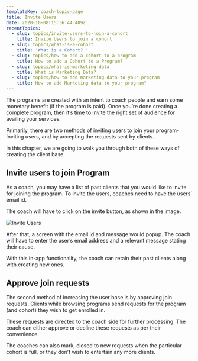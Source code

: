 ```yaml
---
templateKey: coach-topic-page
title: Invite Users
date: 2020-10-08T15:36:44.489Z
recentTopics:
  - slug: topics/invite-users-to-join-a-cohort
    title: Invite Users to join a cohort
  - slug: topics/what-is-a-cohort
    title: 'What is a Cohort? '
  - slug: topics/how-to-add-a-cohort-to-a-program
    title: How to add a Cohort to a Program?
  - slug: topics/what-is-marketing-data
    title: What is Marketing Data?
  - slug: topics/how-to-add-marketing-data-to-your-program
    title: How to add Marketing data to your program?
---
```

The programs are created with an intent to coach people and earn some monetary benefit (if the program is paid). Once you’re done creating a complete program, then it’s time to invite the right set of audience for availing your services. 

Primarily, there are two methods of inviting users to join your program- Inviting users, and by accepting the requests sent by clients. 

In this chapter, we are going to walk you through both of these ways of creating the client base.

## Invite users to join Program

As a coach, you may have a list of past clients that you would like to invite for joining the program. To invite the users, coaches need to have the users’ email id. 

The coach will have to click on the invite button, as shown in the image. 

![Invite Users](/img/select-cohort-i.png "Invite Users")

After that, a screen with the email id and message would popup. The coach will have to enter the user’s email address and a relevant message stating their cause. 

With this in-app functionality, the coach can retain their past clients along with creating new ones. 

## Approve join requests

The second method of increasing the user base is by approving join requests. Clients while browsing programs send requests for the program (and cohort) they wish to get enrolled in. 

These requests are directed to the coach side for further processing. The coach can either approve or decline these requests as per their convenience.

The coaches can also mark, closed to new requests when the particular cohort is full, or they don’t wish to entertain any more clients.
